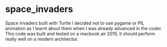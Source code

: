 # space_invaders
Space Invaders built with Turtle 
I decided not to use pygame or PIL animation as I learnt about them when I was already advanced in the coder.
This code was built and tested on a macbook air 2015, it should perform really well on a modern architectur.

